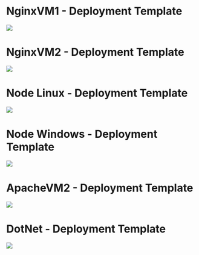 # NginxVM1 - Deployment Template

<a href="https://portal.azure.com/#create/Microsoft.Template/uri/https%3A%2F%2Fraw.githubusercontent.com%2Fkendubu1%2Fsamples%2Fmain%2Fnginx1%2Ftemplate.json" target="_blank">
    <img src="http://azuredeploy.net/deploybutton.png"/>
</a>

# NginxVM2 - Deployment Template

<a href="https://portal.azure.com/#create/Microsoft.Template/uri/https%3A%2F%2Fraw.githubusercontent.com%2Fkendubu1%2Fsamples%2Fmain%2Fnginx2%2Ftemplate.json" target="_blank">
    <img src="http://azuredeploy.net/deploybutton.png"/>
</a>

# Node Linux - Deployment Template

<a href="https://portal.azure.com/#create/Microsoft.Template/uri/https%3A%2F%2Fraw.githubusercontent.com%2Fkendubu1%2Fsamples%2Fmain%2node-linux%2Ftemplate.json" target="_blank">
    <img src="http://azuredeploy.net/deploybutton.png"/>
</a>

# Node Windows - Deployment Template

<a href="https://portal.azure.com/#create/Microsoft.Template/uri/https%3A%2F%2Fraw.githubusercontent.com%2Fkendubu1%2Fsamples%2Fmain%2Fnode-windows%2Ftemplate.json" target="_blank">
    <img src="http://azuredeploy.net/deploybutton.png"/>
</a>


# ApacheVM2 - Deployment Template

<a href="https://portal.azure.com/#create/Microsoft.Template/uri/https%3A%2F%2Fraw.githubusercontent.com%2Fkendubu1%2Fsamples%2Fmain%2Fapache2%2Fapache2template.json" target="_blank">
    <img src="http://azuredeploy.net/deploybutton.png"/>
</a>

# DotNet - Deployment Template

<a href="https://portal.azure.com/#create/Microsoft.Template/uri/https%3A%2F%2Fraw.githubusercontent.com%2Fkendubu1%2Fsamples%2Fmain%2Fdotnet%2Ftemplate.json" target="_blank">
    <img src="http://azuredeploy.net/deploybutton.png"/>
</a>
